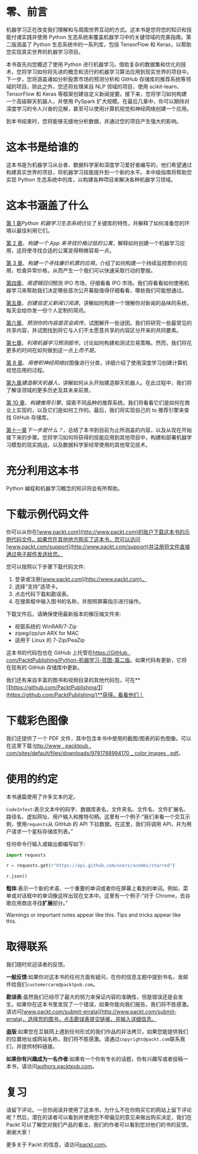 # 零、前言

机器学习正在改变我们理解和与周围世界互动的方式。这本书是您将您的知识和技能付诸实践并使用 Python 生态系统来覆盖机器学习中的关键领域的完美指南。第二版涵盖了 Python 生态系统中的一系列库，包括 TensorFlow 和 Keras，以帮助您实现真实世界的机器学习项目。

本书首先向您概述了使用 Python 进行机器学习。借助复杂的数据集和优化的技术，您将学习如何将先进的概念和流行的机器学习算法应用到现实世界的项目中。下一步，您将涵盖诸如分析股票市场的预测分析和 GitHub 存储库的推荐系统等领域的项目。除此之外，您还将处理来自 NLP 领域的项目，使用 scikit-learn、TensorFlow 和 Keras 等框架创建自定义新闻提要。接下来，您将学习如何构建一个高级聊天机器人，并使用 PySpark 扩大规模。在最后几章中，你可以期待对深度学习的令人兴奋的见解，甚至可以使用计算机视觉和神经网络创建一个应用。

到本书结束时，您将能够无缝地分析数据，并通过您的项目产生强大的影响。

# 这本书是给谁的

这本书是为机器学习从业者、数据科学家和深度学习爱好者编写的，他们希望通过构建真实世界的项目，将机器学习技能提升到一个新的水平。本中级指南将帮助您实现 Python 生态系统中的库，以构建各种项目来解决各种机器学习领域。

# 这本书涵盖了什么

[第 1 章](01.html)*Python 机器学习生态系统*讨论了关键库的特性，并解释了如何准备您的环境以最佳利用它们。

[第 2 章](02.html)、*构建一个 App 来寻找价格过低的公寓*，解释如何创建一个机器学习应用，这将使寻找合适的公寓变得稍微容易一点。

[第 3 章](03.html)、*构建一个寻找廉价机票的应用*，介绍了如何构建一个持续监控票价的应用，检查异常价格，从而产生一个我们可以快速采取行动的警报。

[第四章](04.html)、*用逻辑回归*预测 IPO 市场，仔细看看 IPO 市场。我们将看看如何使用机器学习来帮助我们决定哪些首次公开募股值得仔细看看，哪些我们可能想通过。

[第五章](05.html)、*创建自定义新闻订阅源*，讲解如何构建一个理解你对新闻的品味的系统，每天会给你发一份个人定制的简讯。

[第六章](06.html)、*预测你的内容是否会疯传*，试图解开一些谜团。我们将研究一些最常见的共享内容，并试图找到将它与人们不太愿意共享的内容区分开来的共同要素。

[第七章](07.html)、*利用机器学习预测股市*，讨论如何构建和测试交易策略。然而，我们将花更多的时间在如何做到这一点上*而不是*。

[第 8 章](08.html)、*用卷积神经网络*对图像进行分类，详细介绍了使用深度学习创建计算机视觉应用的过程。

[第九章](00.html)*建造聊天机器人*，讲解如何从头开始建造聊天机器人。在此过程中，我们将了解该领域的更多历史及其未来前景。

[第 10 章](10.html)、*构建推荐引擎*，探索不同品种的推荐系统。我们将看看它们是如何在商业上实现的，以及它们是如何工作的。最后，我们将实现自己的 to 推荐引擎来查找 GitHub 存储库。

[第十一章](11.html)*下一步是什么？*，总结了本书到目前为止所涵盖的内容，以及从现在开始接下来的步骤。您将学习如何将获得的技能应用到其他项目中，构建和部署机器学习模型的现实挑战，以及数据科学家经常使用的其他常见技术。

# 充分利用这本书

Python 编程和机器学习概念的知识将会有所帮助。

# 下载示例代码文件

你可以从你在[www.packt.com](http://www.packt.com)的账户下载这本书的示例代码文件。如果您在其他地方购买了这本书，您可以访问[www.packt.com/support](http://www.packt.com/support)并注册将文件直接通过电子邮件发送给您。

您可以按照以下步骤下载代码文件:

1.  登录或注册[www.packt.com](http://www.packt.com)。
2.  选择“支持”选项卡。
3.  点击代码下载和勘误表。
4.  在搜索框中输入图书的名称，并按照屏幕指示进行操作。

下载文件后，请确保使用最新版本的解压缩文件夹:

*   视窗系统的 WinRAR/7-Zip
*   zipeg/izp/un ARX for MAC
*   适用于 Linux 的 7-Zip/PeaZip

这本书的代码包也在 GitHub 上托管在[https://GitHub . com/PacktPublishing/Python-机器学习-蓝图-第二版](https://github.com/PacktPublishing/Python-Machine-Learning-Blueprints-Second-Edition)。如果代码有更新，它将在现有的 GitHub 存储库中更新。

我们还有来自丰富的图书和视频目录的其他代码包，可在**[【https://github.com/PacktPublishing/】](https://github.com/PacktPublishing/)**获得。看看他们！

# 下载彩色图像

我们还提供了一个 PDF 文件，其中包含本书中使用的截图/图表的彩色图像。可以在这里下载:[http://www . packtpub . com/sites/default/files/downloads/9781788994170 _ color images . pdf](http://www.packtpub.com/sites/default/files/downloads/9781788994170_ColorImages.pdf)。

# 使用的约定

本书通篇使用了许多文本约定。

`CodeInText`:表示文本中的码字、数据库表名、文件夹名、文件名、文件扩展名、路径名、虚拟网址、用户输入和推特句柄。这里有一个例子:“我们来看一个交互示例，使用`requests`从 GitHub 的 API 下拉数据。在这里，我们将调用 API，并为用户请求一个星标存储库列表。”

任何命令行输入或输出都编写如下:

```py
import requests 

r = requests.get(r"https://api.github.com/users/acombs/starred") 

r.json() 
```

**粗体**:表示一个新的术语、一个重要的单词或者你在屏幕上看到的单词。例如，菜单或对话框中的单词像这样出现在文本中。这里有一个例子:“对于 Chrome，去谷歌应用商店寻找**扩展**部分。”

Warnings or important notes appear like this. Tips and tricks appear like this.

# 取得联系

我们随时欢迎读者的反馈。

**一般反馈**:如果你对这本书的任何方面有疑问，在你的信息主题中提到书名，发邮件给我们`customercare@packtpub.com`。

**勘误表**:虽然我们已经尽了最大的努力来保证内容的准确性，但是错误还是会发生。如果你在这本书里发现了一个错误，如果你能向我们报告，我们将不胜感激。请访问[www.packt.com/submit-errata](http://www.packt.com/submit-errata)，选择您的图书，点击勘误表提交链接，并输入详细信息。

**盗版**:如果您在互联网上遇到任何形式的我们作品的非法拷贝，如果您能提供我们的位置地址或网站名称，我们将不胜感激。请通过`copyright@packt.com`联系我们，并提供材料链接。

**如果你有兴趣成为一名作者**:如果有一个你有专长的话题，你有兴趣写或者投稿一本书，请访问[authors.packtpub.com](http://authors.packtpub.com/)。

# 复习

请留下评论。一旦你阅读并使用了这本书，为什么不在你购买它的网站上留下评论呢？然后，潜在的读者可以看到并使用您不带偏见的意见来做出购买决定，我们在 Packt 可以了解您对我们产品的看法，我们的作者可以看到您对他们的书的反馈。谢谢大家！

更多关于 Packt 的信息，请访问[packt.com](http://www.packt.com/)。